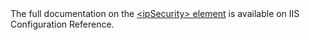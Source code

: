 <div class="alert alert-info">
The full documentation on the <a href="http://www.iis.net/configreference/system.webserver/security/ipsecurity">&lt;ipSecurity&gt; element</a> is available on IIS Configuration Reference.
</div>
